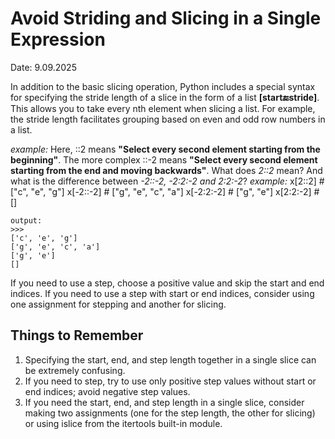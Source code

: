 # Avoid Striding and Slicing in a Single Expression

Date: 9.09.2025

In addition to the basic slicing operation, Python includes a special syntax for specifying the stride length of a slice in the form of a list **[start:end:stride]**. This allows you to take every nth element when slicing a list. For example, the stride length facilitates grouping based on even and odd row numbers in a list.

*example:*
	Here, ::2 means **"Select every second element starting from the beginning"**. The more complex ::-2 means **"Select every second element starting from the end and moving backwards"**.
What does *2::2* mean? And what is the difference between *-2::-2, -2:2:-2 and 2:2:-2*?
*example:*
	x[2::2]     # ["c", "e", "g"]
	x[-2::-2]   # ["g", "e", "c", "a"]
	x[-2:2:-2]  # ["g", "e"]
	x[2:2:-2]   # []

	output:
	>>>
	['c', 'e', 'g']
	['g', 'e', 'c', 'a']
	['g', 'e']
	[]
If you need to use a step, choose a positive value and skip the start and end indices. If you need to use a step with start or end indices, consider using one assignment for stepping and another for slicing.

## Things to Remember
1. Specifying the start, end, and step length together in a single slice can be extremely confusing.
2. If you need to step, try to use only positive step values without start or end indices; avoid negative step values.
3. If you need the start, end, and step length in a single slice, consider making two assignments (one for the step length, the other for slicing) or using islice from the itertools built-in module.